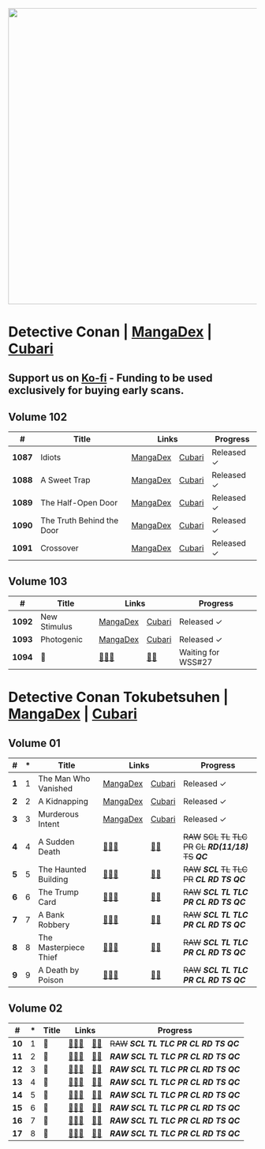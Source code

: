 <img src="https://cdn.discordapp.com/attachments/937899943421681685/940824869929615380/unknown.png" width="600"/>

# Detective Conan | [MangaDex](https://mangadex.org/title/7f30dfc3-0b80-4dcc-a3b9-0cd746fac005/detective-conan) | [Cubari](https://cubari.moe/read/gist/cmF3L2FnZW50bWVybG90MTQxMi9hcmRlbnRzcGlyaXRza2VnL21haW4vY3ViYXJpX21haW4uanNvbg/)
## Support us on [Ko-fi](https://ko-fi.com/ardentspiritskeg) - Funding to be used exclusively for buying early scans.
## Volume 102
<table>
<thead>
  <tr>
    <th>#</th>
    <th>Title</th>
    <th colspan="2">Links</th>
    <th>Progress</th>
  </tr>
</thead>
<tbody>
  <tr>
    <td><b>1087</b></td>
    <td>Idiots</td>
    <td><a href="https://mangadex.org/chapter/95f9bcb7-a434-49d0-b02d-9a3f39249a6c/1" target="_blank" rel="noopener noreferrer">MangaDex</a></td>
    <td><a href="https://cubari.moe/read/gist/cmF3L2FnZW50bWVybG90MTQxMi9hcmRlbnRzcGlyaXRza2VnL21haW4vY3ViYXJpX21haW4uanNvbg/1087/1/" target="_blank" rel="noopener noreferrer">Cubari</a></td>
    <td>Released ✓</td>
  </tr>
  <tr>
    <td><b>1088</b></td>
    <td>A Sweet Trap</td>
    <td><a href="https://mangadex.org/chapter/71325936-ba75-47c0-93d8-c6cbc8670266/1" target="_blank" rel="noopener noreferrer">MangaDex</a></td>
    <td><a href="https://cubari.moe/read/gist/cmF3L2FnZW50bWVybG90MTQxMi9hcmRlbnRzcGlyaXRza2VnL21haW4vY3ViYXJpX21haW4uanNvbg/1088/1/" target="_blank" rel="noopener noreferrer">Cubari</a></td>
    <td>Released ✓</td>
  </tr>
  <tr>
    <td><b>1089</b></td>
    <td>The Half-Open Door</td>
    <td><a href="https://mangadex.org/chapter/7dccea1d-17ad-4b8f-8d66-55634d3dc686/1" target="_blank" rel="noopener noreferrer">MangaDex</a></td>
    <td><a href="https://cubari.moe/read/gist/cmF3L2FnZW50bWVybG90MTQxMi9hcmRlbnRzcGlyaXRza2VnL21haW4vY3ViYXJpX21haW4uanNvbg/1089/1/" target="_blank" rel="noopener noreferrer">Cubari</a></td>
    <td>Released ✓</td>
  </tr>
  <tr>
    <td><b>1090</b></td>
    <td>The Truth Behind the Door</td>
    <td><a href="https://mangadex.org/chapter/c5b1e35e-8ba6-4d9a-89a5-24bd9f42de38/1" target="_blank" rel="noopener noreferrer">MangaDex</a></td>
    <td><a href="https://cubari.moe/read/gist/cmF3L2FnZW50bWVybG90MTQxMi9hcmRlbnRzcGlyaXRza2VnL21haW4vY3ViYXJpX21haW4uanNvbg/1090/1/" target="_blank" rel="noopener noreferrer">Cubari</a></td>
    <td>Released ✓</td>
  </tr>
  <tr>
    <td><b>1091</b></td>
    <td>Crossover</td>
    <td><a href="https://mangadex.org/chapter/d65c393a-66d1-4292-92ac-d44087824a94/1" target="_blank" rel="noopener noreferrer">MangaDex</a></td>
    <td><a href="https://cubari.moe/read/gist/cmF3L2FnZW50bWVybG90MTQxMi9hcmRlbnRzcGlyaXRza2VnL21haW4vY3ViYXJpX21haW4uanNvbg/1087/1/" target="_blank" rel="noopener noreferrer">Cubari</a></td>
    <td>Released ✓</td>
  </tr>
</tbody>
</table>

## Volume 103
<table>
<thead>
  <tr>
    <th>#</th>
    <th>Title</th>
    <th colspan="2">Links</th>
    <th>Progress</th>
  </tr>
</thead>
<tbody>
  <tr>
    <td><b>1092</b></td>
    <td>New Stimulus</td>
    <td><a href="https://mangadex.org/chapter/0724b96a-0eb4-4238-9d4b-f8e55ec0ceaa/1" target="_blank" rel="noopener noreferrer">MangaDex</a></td>
    <td><a href="https://cubari.moe/read/gist/cmF3L2FnZW50bWVybG90MTQxMi9hcmRlbnRzcGlyaXRza2VnL21haW4vY3ViYXJpX21haW4uanNvbg/1092/1/" target="_blank" rel="noopener noreferrer">Cubari</a></td>
    <td>Released ✓</td>
  </tr>
  <tr>
    <td><b>1093</b></td>
    <td>Photogenic</td>
    <td><a href="https://mangadex.org/chapter/5a3cf985-dff2-49a7-8b9d-eca8deeef448/1" target="_blank" rel="noopener noreferrer">MangaDex</a></td>
    <td><a href="https://cubari.moe/read/gist/cmF3L2FnZW50bWVybG90MTQxMi9hcmRlbnRzcGlyaXRza2VnL21haW4vY3ViYXJpX21haW4uanNvbg/1093/1/" target="_blank" rel="noopener noreferrer">Cubari</a></td>
    <td>Released ✓</td>
  </tr>
  <tr>
    <td><b>1094</b></td>
    <td>🗿</td>
    <td><a href="https://www.youtube.com/watch?v=dQw4w9WgXcQ" target="_blank" rel="noopener noreferrer">🗿🗿🗿</a></td>
    <td><a href="https://www.youtube.com/watch?v=dQw4w9WgXcQ" target="_blank" rel="noopener noreferrer">🗿🗿</a></td>
    <td>Waiting for WSS#27</td>
  </tr>
</tbody>
</table>

# Detective Conan Tokubetsuhen | [MangaDex](https://mangadex.org/title/53ef0bb0-7620-40be-b282-177b71021222/detective-conan-special) | [Cubari](https://cubari.moe/read/gist/cmF3L2FnZW50bWVybG90MTQxMi9hcmRlbnRzcGlyaXRza2VnL21haW4vY3ViYXJpX3NwZWNpYWwuanNvbg/)
## Volume 01
<table>
<thead>
  <tr>
    <th>#</th>
    <th>*</th>
    <th>Title</th>
    <th colspan="2">Links</th>
    <th>Progress</th>
  </tr>
</thead>
<tbody>
  <tr>
    <td><b>1</b></td>
    <td>1</td>
    <td>The Man Who Vanished</td>
    <td><a href="https://mangadex.org/chapter/5331e99a-5ef1-47d1-ad3f-9eaeb9ef1219/1" target="_blank" rel="noopener noreferrer">MangaDex</a></td>
    <td><a href="https://cubari.moe/read/gist/cmF3L2FnZW50bWVybG90MTQxMi9hcmRlbnRzcGlyaXRza2VnL21haW4vY3ViYXJpX3NwZWNpYWwuanNvbg/1/1/" target="_blank" rel="noopener noreferrer">Cubari</a></td>
    <td>Released ✓</td>
  </tr>
  <tr>
    <td><b>2</b></td>
    <td>2</td>
    <td>A Kidnapping</td>
    <td><a href="https://mangadex.org/chapter/74fcf5f7-c058-49b9-912d-f4310e750ffc/1" target="_blank" rel="noopener noreferrer">MangaDex</a></td>
    <td><a href="https://cubari.moe/read/gist/cmF3L2FnZW50bWVybG90MTQxMi9hcmRlbnRzcGlyaXRza2VnL21haW4vY3ViYXJpX3NwZWNpYWwuanNvbg/2/1/" target="_blank" rel="noopener noreferrer">Cubari</a></td>
    <td>Released ✓</td>
  </tr>
  <tr>
    <td><b>3</b></td>
    <td>3</td>
    <td>Murderous Intent</td>
    <td><a href="https://mangadex.org/chapter/215d1a38-d9c9-4925-92d8-75bb3db8033d/1" target="_blank" rel="noopener noreferrer">MangaDex</a></td>
    <td><a href="https://cubari.moe/read/gist/cmF3L2FnZW50bWVybG90MTQxMi9hcmRlbnRzcGlyaXRza2VnL21haW4vY3ViYXJpX3NwZWNpYWwuanNvbg/3/1/" target="_blank" rel="noopener noreferrer">Cubari</a></td>
    <td>Released ✓</td>
  </tr>
  <tr>
    <td><b>4</b></td>
    <td>4</td>
    <td>A Sudden Death</td>
    <td><a href="https://www.youtube.com/watch?v=dQw4w9WgXcQ" target="_blank" rel="noopener noreferrer">🗿🗿🗿</a></td>
    <td><a href="https://www.youtube.com/watch?v=dQw4w9WgXcQ" target="_blank" rel="noopener noreferrer">🗿🗿</a></td>
    <td><s>RAW</s> <s>SCL</s> <s>TL</s> <s>TLC</s> <s>PR</s> <s>CL</s> <b><i>RD(11/18)</i></b> <s>TS</s> <b><i>QC</i></b></td>
  </tr>
  <tr>
    <td><b>5</b></td>
    <td>5</td>
    <td>The Haunted Building</td>
    <td><a href="https://www.youtube.com/watch?v=dQw4w9WgXcQ" target="_blank" rel="noopener noreferrer">🗿🗿🗿</a></td>
    <td><a href="https://www.youtube.com/watch?v=dQw4w9WgXcQ" target="_blank" rel="noopener noreferrer">🗿🗿</a></td>
    <td><s>RAW</s> <b><i>SCL</i></b> <s>TL</s> <s>TLC</s> <s>PR</s> <b><i>CL</i></b> <b><i>RD</i></b> <b><i>TS</i></b> <b><i>QC</i></b></td>
  </tr>
  <tr>
    <td><b>6</b></td>
    <td>6</td>
    <td>The Trump Card</td>
    <td><a href="https://www.youtube.com/watch?v=dQw4w9WgXcQ" target="_blank" rel="noopener noreferrer">🗿🗿🗿</a></td>
    <td><a href="https://www.youtube.com/watch?v=dQw4w9WgXcQ" target="_blank" rel="noopener noreferrer">🗿🗿</a></td>
    <td><s>RAW</s> <b><i>SCL</i></b> <b><i>TL</i></b> <b><i>TLC</i></b> <b><i>PR</i></b> <b><i>CL</i></b> <b><i>RD</i></b> <b><i>TS</i></b> <b><i>QC</i></b></td>
  </tr>
  <tr>
    <td><b>7</b></td>
    <td>7</td>
    <td>A Bank Robbery</td>
    <td><a href="https://www.youtube.com/watch?v=dQw4w9WgXcQ" target="_blank" rel="noopener noreferrer">🗿🗿🗿</a></td>
    <td><a href="https://www.youtube.com/watch?v=dQw4w9WgXcQ" target="_blank" rel="noopener noreferrer">🗿🗿</a></td>
    <td><s>RAW</s> <b><i>SCL</i></b> <b><i>TL</i></b> <b><i>TLC</i></b> <b><i>PR</i></b> <b><i>CL</i></b> <b><i>RD</i></b> <b><i>TS</i></b> <b><i>QC</i></b></td>
  </tr>
  <tr>
    <td><b>8</b></td>
    <td>8</td>
    <td>The Masterpiece Thief</td>
    <td><a href="https://www.youtube.com/watch?v=dQw4w9WgXcQ" target="_blank" rel="noopener noreferrer">🗿🗿🗿</a></td>
    <td><a href="https://www.youtube.com/watch?v=dQw4w9WgXcQ" target="_blank" rel="noopener noreferrer">🗿🗿</a></td>
    <td><s>RAW</s> <b><i>SCL</i></b> <b><i>TL</i></b> <b><i>TLC</i></b> <b><i>PR</i></b> <b><i>CL</i></b> <b><i>RD</i></b> <b><i>TS</i></b> <b><i>QC</i></b></td>
  </tr>
  <tr>
    <td><b>9</b></td>
    <td>9</td>
    <td>A Death by Poison</td>
    <td><a href="https://www.youtube.com/watch?v=dQw4w9WgXcQ" target="_blank" rel="noopener noreferrer">🗿🗿🗿</a></td>
    <td><a href="https://www.youtube.com/watch?v=dQw4w9WgXcQ" target="_blank" rel="noopener noreferrer">🗿🗿</a></td>
    <td><s>RAW</s> <b><i>SCL</i></b> <b><i>TL</i></b> <b><i>TLC</i></b> <b><i>PR</i></b> <b><i>CL</i></b> <b><i>RD</i></b> <b><i>TS</i></b> <b><i>QC</i></b></td>
  </tr>
</tbody>
</table>

## Volume 02
<table>
<thead>
  <tr>
    <th>#</th>
    <th>*</th>
    <th>Title</th>
    <th colspan="2">Links</th>
    <th>Progress</th>
  </tr>
</thead>
<tbody>
  <tr>
    <td><b>10</b></td>
    <td>1</td>
    <td>🗿</td>
    <td><a href="https://www.youtube.com/watch?v=dQw4w9WgXcQ" target="_blank" rel="noopener noreferrer">🗿🗿🗿</a></td>
    <td><a href="https://www.youtube.com/watch?v=dQw4w9WgXcQ" target="_blank" rel="noopener noreferrer">🗿🗿</a></td>
    <td><s>RAW</s> <b><i>SCL</i></b> <b><i>TL</i></b> <b><i>TLC</i></b> <b><i>PR</i></b> <b><i>CL</i></b> <b><i>RD</i></b> <b><i>TS</i></b> <b><i>QC</i></b></td>
  </tr>
  <tr>
    <td><b>11</b></td>
    <td>2</td>
    <td>🗿</td>
    <td><a href="https://www.youtube.com/watch?v=dQw4w9WgXcQ" target="_blank" rel="noopener noreferrer">🗿🗿🗿</a></td>
    <td><a href="https://www.youtube.com/watch?v=dQw4w9WgXcQ" target="_blank" rel="noopener noreferrer">🗿🗿</a></td>
    <td><b><i>RAW</i></b> <b><i>SCL</i></b> <b><i>TL</i></b> <b><i>TLC</i></b> <b><i>PR</i></b> <b><i>CL</i></b> <b><i>RD</i></b> <b><i>TS</i></b> <b><i>QC</i></b></td>
  </tr>
  <tr>
    <td><b>12</b></td>
    <td>3</td>
    <td>🗿</td>
    <td><a href="https://www.youtube.com/watch?v=dQw4w9WgXcQ" target="_blank" rel="noopener noreferrer">🗿🗿🗿</a></td>
    <td><a href="https://www.youtube.com/watch?v=dQw4w9WgXcQ" target="_blank" rel="noopener noreferrer">🗿🗿</a></td>
    <td><b><i>RAW</i></b> <b><i>SCL</i></b> <b><i>TL</i></b> <b><i>TLC</i></b> <b><i>PR</i></b> <b><i>CL</i></b> <b><i>RD</i></b> <b><i>TS</i></b> <b><i>QC</i></b></td>
  </tr>
  <tr>
    <td><b>13</b></td>
    <td>4</td>
    <td>🗿</td>
    <td><a href="https://www.youtube.com/watch?v=dQw4w9WgXcQ" target="_blank" rel="noopener noreferrer">🗿🗿🗿</a></td>
    <td><a href="https://www.youtube.com/watch?v=dQw4w9WgXcQ" target="_blank" rel="noopener noreferrer">🗿🗿</a></td>
    <td><b><i>RAW</i></b> <b><i>SCL</i></b> <b><i>TL</i></b> <b><i>TLC</i></b> <b><i>PR</i></b> <b><i>CL</i></b> <b><i>RD</i></b> <b><i>TS</i></b> <b><i>QC</i></b></td>
  </tr>
  <tr>
    <td><b>14</b></td>
    <td>5</td>
    <td>🗿</td>
    <td><a href="https://www.youtube.com/watch?v=dQw4w9WgXcQ" target="_blank" rel="noopener noreferrer">🗿🗿🗿</a></td>
    <td><a href="https://www.youtube.com/watch?v=dQw4w9WgXcQ" target="_blank" rel="noopener noreferrer">🗿🗿</a></td>
    <td><b><i>RAW</i></b> <b><i>SCL</i></b> <b><i>TL</i></b> <b><i>TLC</i></b> <b><i>PR</i></b> <b><i>CL</i></b> <b><i>RD</i></b> <b><i>TS</i></b> <b><i>QC</i></b></td>
  </tr>
  <tr>
    <td><b>15</b></td>
    <td>6</td>
    <td>🗿</td>
    <td><a href="https://www.youtube.com/watch?v=dQw4w9WgXcQ" target="_blank" rel="noopener noreferrer">🗿🗿🗿</a></td>
    <td><a href="https://www.youtube.com/watch?v=dQw4w9WgXcQ" target="_blank" rel="noopener noreferrer">🗿🗿</a></td>
    <td><b><i>RAW</i></b> <b><i>SCL</i></b> <b><i>TL</i></b> <b><i>TLC</i></b> <b><i>PR</i></b> <b><i>CL</i></b> <b><i>RD</i></b> <b><i>TS</i></b> <b><i>QC</i></b></td>
  </tr>
  <tr>
    <td><b>16</b></td>
    <td>7</td>
    <td>🗿</td>
    <td><a href="https://www.youtube.com/watch?v=dQw4w9WgXcQ" target="_blank" rel="noopener noreferrer">🗿🗿🗿</a></td>
    <td><a href="https://www.youtube.com/watch?v=dQw4w9WgXcQ" target="_blank" rel="noopener noreferrer">🗿🗿</a></td>
    <td><b><i>RAW</i></b> <b><i>SCL</i></b> <b><i>TL</i></b> <b><i>TLC</i></b> <b><i>PR</i></b> <b><i>CL</i></b> <b><i>RD</i></b> <b><i>TS</i></b> <b><i>QC</i></b></td>
  </tr>
  <tr>
    <td><b>17</b></td>
    <td>8</td>
    <td>🗿</td>
    <td><a href="https://www.youtube.com/watch?v=dQw4w9WgXcQ" target="_blank" rel="noopener noreferrer">🗿🗿🗿</a></td>
    <td><a href="https://www.youtube.com/watch?v=dQw4w9WgXcQ" target="_blank" rel="noopener noreferrer">🗿🗿</a></td>
    <td><b><i>RAW</i></b> <b><i>SCL</i></b> <b><i>TL</i></b> <b><i>TLC</i></b> <b><i>PR</i></b> <b><i>CL</i></b> <b><i>RD</i></b> <b><i>TS</i></b> <b><i>QC</i></b></td>
  </tr>
</tbody>
</table>
